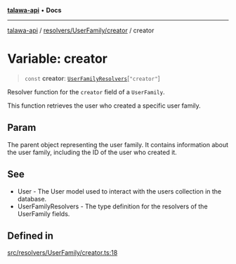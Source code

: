 [**talawa-api**](../../../../README.md) • **Docs**

***

[talawa-api](../../../../modules.md) / [resolvers/UserFamily/creator](../README.md) / creator

# Variable: creator

> `const` **creator**: [`UserFamilyResolvers`](../../../../types/generatedGraphQLTypes/type-aliases/UserFamilyResolvers.md)\[`"creator"`\]

Resolver function for the `creator` field of a `UserFamily`.

This function retrieves the user who created a specific user family.

## Param

The parent object representing the user family. It contains information about the user family, including the ID of the user who created it.

## See

 - User - The User model used to interact with the users collection in the database.
 - UserFamilyResolvers - The type definition for the resolvers of the UserFamily fields.

## Defined in

[src/resolvers/UserFamily/creator.ts:18](https://github.com/PalisadoesFoundation/talawa-api/blob/6712e9940a5702665afc506fa9f6e9d7e1dc7991/src/resolvers/UserFamily/creator.ts#L18)
